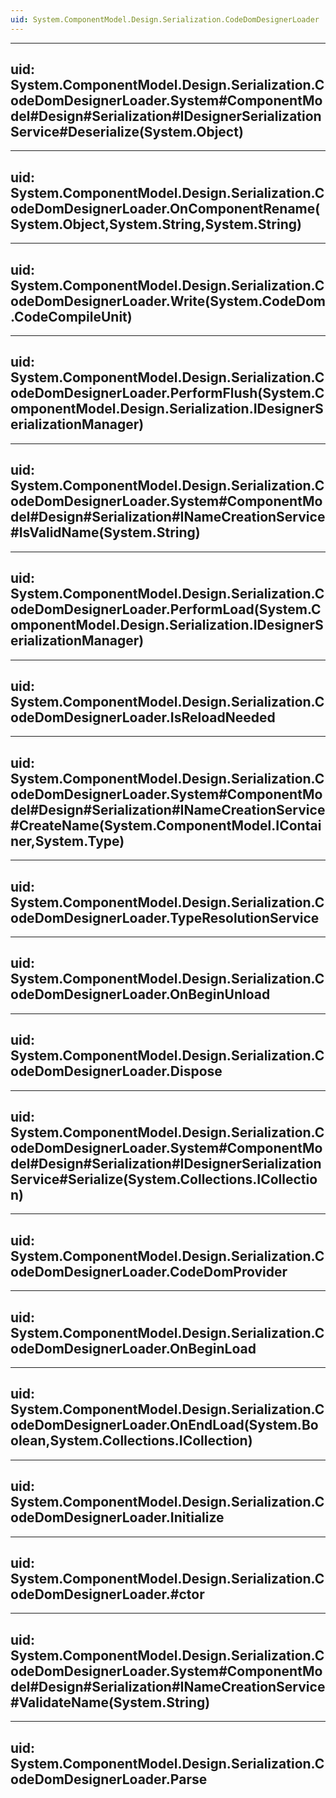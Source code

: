 ```yaml
---
uid: System.ComponentModel.Design.Serialization.CodeDomDesignerLoader
---
```


---
uid: System.ComponentModel.Design.Serialization.CodeDomDesignerLoader.System#ComponentModel#Design#Serialization#IDesignerSerializationService#Deserialize(System.Object)
---

---
uid: System.ComponentModel.Design.Serialization.CodeDomDesignerLoader.OnComponentRename(System.Object,System.String,System.String)
---

---
uid: System.ComponentModel.Design.Serialization.CodeDomDesignerLoader.Write(System.CodeDom.CodeCompileUnit)
---

---
uid: System.ComponentModel.Design.Serialization.CodeDomDesignerLoader.PerformFlush(System.ComponentModel.Design.Serialization.IDesignerSerializationManager)
---

---
uid: System.ComponentModel.Design.Serialization.CodeDomDesignerLoader.System#ComponentModel#Design#Serialization#INameCreationService#IsValidName(System.String)
---

---
uid: System.ComponentModel.Design.Serialization.CodeDomDesignerLoader.PerformLoad(System.ComponentModel.Design.Serialization.IDesignerSerializationManager)
---

---
uid: System.ComponentModel.Design.Serialization.CodeDomDesignerLoader.IsReloadNeeded
---

---
uid: System.ComponentModel.Design.Serialization.CodeDomDesignerLoader.System#ComponentModel#Design#Serialization#INameCreationService#CreateName(System.ComponentModel.IContainer,System.Type)
---

---
uid: System.ComponentModel.Design.Serialization.CodeDomDesignerLoader.TypeResolutionService
---

---
uid: System.ComponentModel.Design.Serialization.CodeDomDesignerLoader.OnBeginUnload
---

---
uid: System.ComponentModel.Design.Serialization.CodeDomDesignerLoader.Dispose
---

---
uid: System.ComponentModel.Design.Serialization.CodeDomDesignerLoader.System#ComponentModel#Design#Serialization#IDesignerSerializationService#Serialize(System.Collections.ICollection)
---

---
uid: System.ComponentModel.Design.Serialization.CodeDomDesignerLoader.CodeDomProvider
---

---
uid: System.ComponentModel.Design.Serialization.CodeDomDesignerLoader.OnBeginLoad
---

---
uid: System.ComponentModel.Design.Serialization.CodeDomDesignerLoader.OnEndLoad(System.Boolean,System.Collections.ICollection)
---

---
uid: System.ComponentModel.Design.Serialization.CodeDomDesignerLoader.Initialize
---

---
uid: System.ComponentModel.Design.Serialization.CodeDomDesignerLoader.#ctor
---

---
uid: System.ComponentModel.Design.Serialization.CodeDomDesignerLoader.System#ComponentModel#Design#Serialization#INameCreationService#ValidateName(System.String)
---

---
uid: System.ComponentModel.Design.Serialization.CodeDomDesignerLoader.Parse
---
